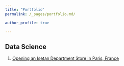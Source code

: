```yaml
---
title: "Portfolio"
permalink: /_pages/portfolio.md/

author_profile: true

---
```


## Data Science

1. [Opening an Isetan Department Store in Paris, France](https://dpygman.github.io/isetan/ "Opening an Isetan Department Store in Paris, France")

